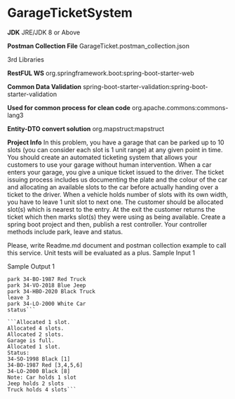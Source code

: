 # GarageTicketSystem

**JDK**
JRE/JDK 8 or Above

**Postman Collection File**
GarageTicket.postman_collection.json

3rd Libraries

**RestFUL WS**
org.springframework.boot:spring-boot-starter-web

**Common Data Validation**
spring-boot-starter-validation:spring-boot-starter-validation

**Used for common process for clean code**
org.apache.commons:commons-lang3

**Entity-DTO convert solution**
org.mapstruct:mapstruct


**Project Info**
In this problem, you have a garage that can be parked up to 10 slots (you can consider each slot is 1 unit range) at any
given point in time. You should create an automated ticketing system that allows your customers to use your garage
without human intervention. When a car enters your garage, you give a unique ticket issued to the driver. The ticket
issuing process includes us documenting the plate and the colour of the car and allocating an available slots to the car
before actually handing over a ticket to the driver. When a vehicle holds number of slots with its own width, you have to
leave 1 unit slot to next one. The customer should be allocated slot(s) which is nearest to the entry. At the exit the
customer returns the ticket which then marks slot(s) they were using as being available.
Create a spring boot project and then, publish a rest controller. Your controller methods include park, leave and status.

Please, write Readme.md document and postman collection example to call this service.
Unit tests will be evaluated as a plus.
Sample Input 1

Sample Output 1
```park 34-SO-1988 Black Car
park 34-BO-1987 Red Truck
park 34-VO-2018 Blue Jeep
park 34-HBO-2020 Black Truck
leave 3
park 34-LO-2000 White Car
status```

```Allocated 1 slot.
Allocated 4 slots.
Allocated 2 slots.
Garage is full.
Allocated 1 slot.
Status:
34-SO-1998 Black [1]
34-BO-1987 Red [3,4,5,6]
34-LO-2000 Black [8]
Note: Car holds 1 slot
Jeep holds 2 slots
Truck holds 4 slots```